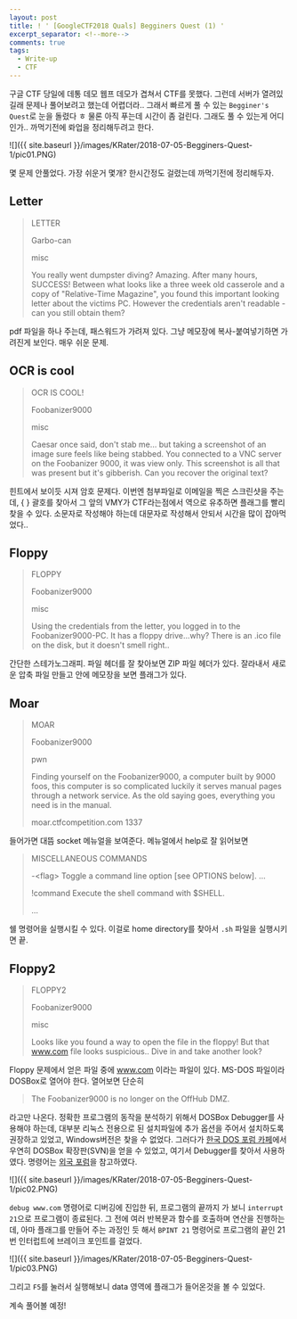 ```yaml
---
layout: post
title: ! ' [GoogleCTF2018 Quals] Begginers Quest (1) '
excerpt_separator: <!--more-->
comments: true
tags:
  - Write-up
  - CTF
---
```


구글 CTF 당일에 데통 데모 웹프 데모가 겹쳐서 CTF를 못했다. 그런데 서버가 열려있길래 문제나 풀어보려고 했는데 어렵더라.. 그래서 빠르게 풀 수 있는 `Begginer's Quest`로 눈을 돌렸다 ㅎ
물론 아직 푸는데 시간이 좀 걸린다. 그래도 풀 수 있는게 어디인가.. 까먹기전에 롸업을 정리해두려고 한다.

<!--more-->

![]({{ site.baseurl }}/images/KRater/2018-07-05-Begginers-Quest-1/pic01.PNG)

몇 문제 안풀었다. 가장 쉬운거 몇개? 한시간정도 걸렸는데 까먹기전에 정리해두자.



## Letter

> LETTER
>
> Garbo-can
> 
> misc
>
> You really went dumpster diving? Amazing. After many hours, SUCCESS! Between what looks like a three week old casserole and a copy of "Relative-Time Magazine", you found this important looking letter about the victims PC. However the credentials aren't readable - can you still obtain them?

pdf 파일을 하나 주는데, 패스워드가 가려져 있다. 그냥 메모장에 복사-붙여넣기하면 가려진게 보인다. 매우 쉬운 문제.



## OCR is cool

> OCR IS COOL!
>
> Foobanizer9000
>
> misc
>
> Caesar once said, don't stab me… but taking a screenshot of an image sure feels like being stabbed. You connected to a VNC server on the Foobanizer 9000, it was view only. This screenshot is all that was present but it's gibberish. Can you recover the original text?

힌트에서 보이듯 시져 암호 문제다. 이번엔 첨부파일로 이메일을 찍은 스크린샷을 주는데, { } 괄호를 찾아서 그 앞의 VMY가 CTF라는점에서 역으로 유추하면 플래그를 빨리 찾을 수 있다. 소문자로 작성해야 하는데 대문자로 작성해서 안되서 시간을 많이 잡아먹었다..



## Floppy

> FLOPPY
>
> Foobanizer9000
>
> misc
>
> Using the credentials from the letter, you logged in to the Foobanizer9000-PC. It has a floppy drive...why? There is an .ico file on the disk, but it doesn't smell right..

간단한 스테가노그래피. 파일 헤더를 잘 찾아보면 ZIP 파일 헤더가 있다. 잘라내서 새로운 압축 파일 만들고 안에 메모장을 보면 플래그가 있다.



## Moar

> MOAR
>
> Foobanizer9000
>
> pwn
>
> Finding yourself on the Foobanizer9000, a computer built by 9000 foos, this computer is so complicated luckily it serves manual pages through a network service. As the old saying goes, everything you need is in the manual.
>
> moar.ctfcompetition.com 1337

들어가면 대뜸 socket 메뉴얼을 보여준다. 메뉴얼에서 help로 잘 읽어보면

> MISCELLANEOUS COMMANDS
>
>   -\<flag\>              Toggle a command line option [see OPTIONS below].
>  ...
>
>   !command             Execute the shell command with $SHELL.
>
> ...

쉘 명령어을 실행시킬 수 있다. 이걸로 home directory를 찾아서 `.sh` 파일을 실행시키면 끝.



## Floppy2

> FLOPPY2
>
> Foobanizer9000
>
> misc
>
> Looks like you found a way to open the file in the floppy! But that www.com file looks suspicious.. Dive in and take another look?

Floppy 문제에서 얻은 파일 중에 www.com 이라는 파일이 있다. MS-DOS 파일이라 DOSBox로 열어야 한다. 열어보면 단순히

> The Foobanizer9000 is no longer on the OffHub DMZ.

라고만 나온다. 정확한 프로그램의 동작을 분석하기 위해서 DOSBox Debugger를 사용해야 하는데, 대부분 리눅스 전용으로 된 설치파일에 추가 옵션을 주어서 설치하도록 권장하고 있었고, Windows버전은 찾을 수 없었다. 그러다가 [한국 DOS 포럼 카페](http://cafe.daum.net/dosbox)에서 우연히 DOSBox 확장판(SVN)을 얻을 수 있었고, 여기서 Debugger를 찾아서 사용하였다. 명령어는 [외국 포럼](https://www.vogons.org/viewtopic.php?t=3944)을 참고하였다.

![]({{ site.baseurl }}/images/KRater/2018-07-05-Begginers-Quest-1/pic02.PNG)

`debug www.com` 명령어로 디버깅에 진입한 뒤, 프로그램의 끝까지 가 보니 `interrupt 21`으로 프로그램이 종료된다. 그 전에 여러 반복문과 함수를 호출하며 연산을 진행하는데, 아마 플래그를 만들어 주는 과정인 듯 해서 `BPINT 21` 명령어로 프로그램의 끝인 21번 인터럽트에 브레이크 포인트를 걸었다.

![]({{ site.baseurl }}/images/KRater/2018-07-05-Begginers-Quest-1/pic03.PNG)

그리고 `F5`를 눌러서 실행해보니 data 영역에 플래그가 들어온것을 볼 수 있었다.

계속 풀어볼 예정!
<!--stackedit_data:
eyJoaXN0b3J5IjpbMzUyNjUyOTc4XX0=
-->